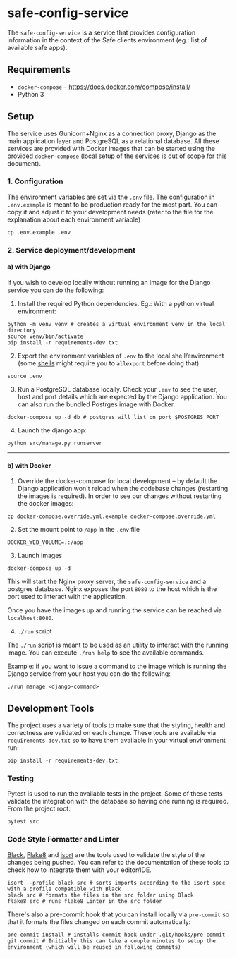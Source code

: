 # safe-config-service

The `safe-config-service` is a service that provides configuration information in the context of the Safe clients environment (eg.: list of available safe apps).

## Requirements

- `docker-compose` – https://docs.docker.com/compose/install/
- Python 3

## Setup

The service uses Gunicorn+Nginx as a connection proxy, Django as the main application layer and PostgreSQL as a relational database. All these services are provided with Docker images that can be started using the provided `docker-compose` (local setup of the services is out of scope for this document).


### 1. Configuration

The environment variables are set via the `.env` file. The configuration in `.env.example` is meant to be production ready for the most part. You can copy it and adjust it to your development needs (refer to the file for the explanation about each environment variable)

```shell
cp .env.example .env
```

### 2. Service deployment/development

#### a) with Django

If you wish to develop locally without running an image for the Django service you can do the following:

1. Install the required Python dependencies. Eg.: With a python virtual environment:

```shell
python -m venv venv # creates a virtual environment venv in the local directory
source venv/bin/activate
pip install -r requirements-dev.txt
```

2. Export the environment variables of `.env` to the local shell/environment (some [shells](https://www.gnu.org/software/bash/manual/html_node/The-Set-Builtin.html) might require you to `allexport` before doing that)

```shell
source .env
```

3. Run a PostgreSQL database locally. Check your `.env` to see the user, host and port details which are expected by the Django application.
You can also run the bundled Postrges image with Docker.
   
```shell
docker-compose up -d db # postgres will list on port $POSTGRES_PORT
```

4. Launch the django app:

```shell
python src/manage.py runserver
```

---

#### b) with Docker

1. Override the docker-compose for local development – by default the Django application won't reload when the codebase changes (restarting the images is required).
In order to see our changes without restarting the docker images:
   
```shell
cp docker-compose.override.yml.example docker-compose.override.yml
```

2. Set the mount point to `/app` in the `.env` file

```dotenv
DOCKER_WEB_VOLUME=.:/app
```

3. Launch images

```shell
docker-compose up -d
```

This will start the Nginx proxy server, the `safe-config-service` and a postgres database. Nginx exposes the port `8080` to the host which is the port used to interact with the application.

Once you have the images up and running the service can be reached via `localhost:8080`.

4. `./run` script

The `./run` script is meant to be used as an utility to interact with the running image. You can execute `./run help` to see the available commands.

Example: if you want to issue a command to the image which is running the Django service from your host you can do the following:

```shell
./run manage <django-command>
```

## Development Tools

The project uses a variety of tools to make sure that the styling, health and correctness are validated on each change.
These tools are available via `requirements-dev.txt` so to have them available in your virtual environment run:

```shell
pip install -r requirements-dev.txt
```

### Testing

Pytest is used to run the available tests in the project. Some of these tests validate the integration with the database
so having one running is required. From the project root:

```shell
pytest src
```

### Code Style Formatter and Linter

[Black](https://black.readthedocs.io/en/stable/), [Flake8](https://flake8.pycqa.org/en/latest/) and [isort](https://pycqa.github.io/isort/) are the tools used to validate the style of the changes being pushed. You can refer to the documentation
of these tools to check how to integrate them with your editor/IDE.

```shell
isort --profile black src # sorts imports according to the isort spec with a profile compatible with Black
black src # formats the files in the src folder using Black
flake8 src # runs flake8 Linter in the src folder
```

There's also a pre-commit hook that you can install locally via `pre-commit` so that it formats the files changed on each commit automatically:

```shell
pre-commit install # installs commit hook under .git/hooks/pre-commit
git commit # Initially this can take a couple minutes to setup the environment (which will be reused in following commits)
```
